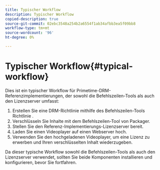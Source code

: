 ```yaml
---
title: Typischer Workflow
description: Typischer Workflow
copied-description: true
source-git-commit: 02ebc3548a254b2a6554f1ab34afbb3ea5f09bb8
workflow-type: tm+mt
source-wordcount: '96'
ht-degree: 0%

---
```


# Typischer Workflow{#typical-workflow}

Dies ist ein typischer Workflow für Primetime-DRM-Referenzimplementierungen, der sowohl die Befehlszeilen-Tools als auch den Lizenzserver umfasst:

1. Erstellen Sie eine DRM-Richtlinie mithilfe des Befehlszeilen-Tools Richtlinie .
1. Verschlüsseln Sie Inhalte mit dem Befehlszeilen-Tool von Packager.
1. Stellen Sie den Referenz-Implementierungs-Lizenzserver bereit.
1. Laden Sie einen Videoplayer auf einen Webserver hoch.
1. Verwenden Sie den hochgeladenen Videoplayer, um eine Lizenz zu erwerben und Ihren verschlüsselten Inhalt wiederzugeben.

Da dieser typische Workflow sowohl die Befehlszeilen-Tools als auch den Lizenzserver verwendet, sollten Sie beide Komponenten installieren und konfigurieren, bevor Sie fortfahren.
